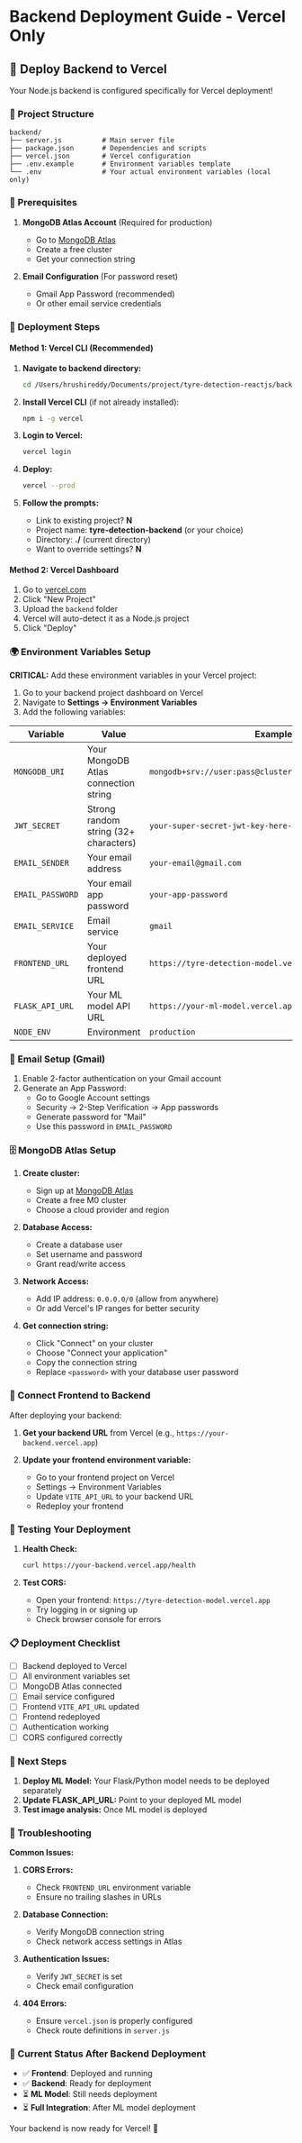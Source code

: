 # Backend Deployment Guide - Vercel Only

## 🚀 Deploy Backend to Vercel

Your Node.js backend is configured specifically for Vercel deployment!

### 📁 Project Structure

```
backend/
├── server.js          # Main server file
├── package.json       # Dependencies and scripts
├── vercel.json        # Vercel configuration
├── .env.example       # Environment variables template
└── .env               # Your actual environment variables (local only)
```

### 🔧 Prerequisites

1. **MongoDB Atlas Account** (Required for production)

   - Go to [MongoDB Atlas](https://www.mongodb.com/atlas)
   - Create a free cluster
   - Get your connection string

2. **Email Configuration** (For password reset)
   - Gmail App Password (recommended)
   - Or other email service credentials

### 🚀 Deployment Steps

#### Method 1: Vercel CLI (Recommended)

1. **Navigate to backend directory:**

   ```bash
   cd /Users/hrushireddy/Documents/project/tyre-detection-reactjs/backend
   ```

2. **Install Vercel CLI** (if not already installed):

   ```bash
   npm i -g vercel
   ```

3. **Login to Vercel:**

   ```bash
   vercel login
   ```

4. **Deploy:**

   ```bash
   vercel --prod
   ```

5. **Follow the prompts:**
   - Link to existing project? **N**
   - Project name: **tyre-detection-backend** (or your choice)
   - Directory: **./** (current directory)
   - Want to override settings? **N**

#### Method 2: Vercel Dashboard

1. Go to [vercel.com](https://vercel.com)
2. Click "New Project"
3. Upload the `backend` folder
4. Vercel will auto-detect it as a Node.js project
5. Click "Deploy"

### 🌍 Environment Variables Setup

**CRITICAL:** Add these environment variables in your Vercel project:

1. Go to your backend project dashboard on Vercel
2. Navigate to **Settings → Environment Variables**
3. Add the following variables:

| Variable         | Value                                 | Example                                                  |
| ---------------- | ------------------------------------- | -------------------------------------------------------- |
| `MONGODB_URI`    | Your MongoDB Atlas connection string  | `mongodb+srv://user:pass@cluster.mongodb.net/tyredetect` |
| `JWT_SECRET`     | Strong random string (32+ characters) | `your-super-secret-jwt-key-here-32chars`                 |
| `EMAIL_SENDER`   | Your email address                    | `your-email@gmail.com`                                   |
| `EMAIL_PASSWORD` | Your email app password               | `your-app-password`                                      |
| `EMAIL_SERVICE`  | Email service                         | `gmail`                                                  |
| `FRONTEND_URL`   | Your deployed frontend URL            | `https://tyre-detection-model.vercel.app`                |
| `FLASK_API_URL`  | Your ML model API URL                 | `https://your-ml-model.vercel.app`                       |
| `NODE_ENV`       | Environment                           | `production`                                             |

### 📧 Email Setup (Gmail)

1. Enable 2-factor authentication on your Gmail account
2. Generate an App Password:
   - Go to Google Account settings
   - Security → 2-Step Verification → App passwords
   - Generate password for "Mail"
   - Use this password in `EMAIL_PASSWORD`

### 🗄️ MongoDB Atlas Setup

1. **Create cluster:**

   - Sign up at [MongoDB Atlas](https://www.mongodb.com/atlas)
   - Create a free M0 cluster
   - Choose a cloud provider and region

2. **Database Access:**

   - Create a database user
   - Set username and password
   - Grant read/write access

3. **Network Access:**

   - Add IP address: `0.0.0.0/0` (allow from anywhere)
   - Or add Vercel's IP ranges for better security

4. **Get connection string:**
   - Click "Connect" on your cluster
   - Choose "Connect your application"
   - Copy the connection string
   - Replace `<password>` with your database user password

### 🔗 Connect Frontend to Backend

After deploying your backend:

1. **Get your backend URL** from Vercel (e.g., `https://your-backend.vercel.app`)

2. **Update your frontend environment variable:**
   - Go to your frontend project on Vercel
   - Settings → Environment Variables
   - Update `VITE_API_URL` to your backend URL
   - Redeploy your frontend

### 🧪 Testing Your Deployment

1. **Health Check:**

   ```bash
   curl https://your-backend.vercel.app/health
   ```

2. **Test CORS:**
   - Open your frontend: `https://tyre-detection-model.vercel.app`
   - Try logging in or signing up
   - Check browser console for errors

### 📋 Deployment Checklist

- [ ] Backend deployed to Vercel
- [ ] All environment variables set
- [ ] MongoDB Atlas connected
- [ ] Email service configured
- [ ] Frontend `VITE_API_URL` updated
- [ ] Frontend redeployed
- [ ] Authentication working
- [ ] CORS configured correctly

### 🎯 Next Steps

1. **Deploy ML Model:** Your Flask/Python model needs to be deployed separately
2. **Update FLASK_API_URL:** Point to your deployed ML model
3. **Test image analysis:** Once ML model is deployed

### 🔧 Troubleshooting

**Common Issues:**

1. **CORS Errors:**

   - Check `FRONTEND_URL` environment variable
   - Ensure no trailing slashes in URLs

2. **Database Connection:**

   - Verify MongoDB connection string
   - Check network access settings in Atlas

3. **Authentication Issues:**

   - Verify `JWT_SECRET` is set
   - Check email configuration

4. **404 Errors:**
   - Ensure `vercel.json` is properly configured
   - Check route definitions in `server.js`

### 📱 Current Status After Backend Deployment

- ✅ **Frontend**: Deployed and running
- ✅ **Backend**: Ready for deployment
- ⏳ **ML Model**: Still needs deployment
- ⏳ **Full Integration**: After ML model deployment

Your backend is now ready for Vercel! 🚀
